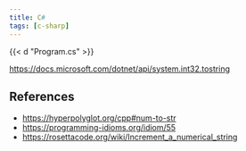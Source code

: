 ```yaml
---
title: C#
tags: [c-sharp]
---
```


{{< d "Program.cs" >}}

<https://docs.microsoft.com/dotnet/api/system.int32.tostring>

## References

- <https://hyperpolyglot.org/cpp#num-to-str>
- <https://programming-idioms.org/idiom/55>
- <https://rosettacode.org/wiki/Increment_a_numerical_string>
